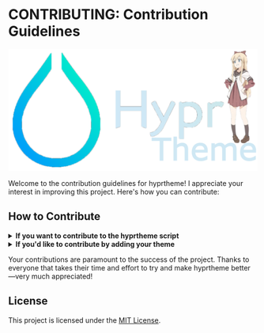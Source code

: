 # CONTRIBUTING: Contribution Guidelines
![hyprtheme-C](/assets/hyprtheme-C.png)

Welcome to the contribution guidelines for hyprtheme! I appreciate your interest in improving this project. Here's how you can contribute:

## How to Contribute

<details>
<summary><strong>If you want to contribute to the hyprtheme script</strong></summary>
  
  - Clone the repository to your local machine.
  - Make your changes.
  - Commit your changes with a descriptive message.
  - Push your changes to your fork of the repository.
  - Create a pull request to submit your contribution.

</details>

<details>
<summary><strong>If you'd like to contribute by adding your theme</strong></summary>

  - Clone the repository to your machine.
  - Add your theme folder in the [Themes](https://github.com/0x76OID/hyprtheme/tree/main/Themes) directory.
  - Optionally add a README for your theme including a preview, and maybe a "Hypr_Run_This" script if you want to automate any processes.
  - Push your changes to your fork of the repository
  - Make a pull request to submit your contribution

### Note: I would highly suggest you take a look at the default theme since it's a great example. You can find it [here](https://github.com/0x76OID/hyprtheme/tree/main/Themes/Default).

</details>

Your contributions are paramount to the success of the project. Thanks to everyone that takes their time and effort to try and make hyprtheme better—very much appreciated!

## License
This project is licensed under the [MIT License](LICENSE).